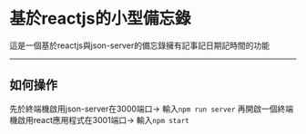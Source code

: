 # 基於reactjs的小型備忘錄

這是一個基於reactjs與json-server的備忘錄擁有記事記日期記時間的功能

---

## 如何操作

先於終端機啟用json-server在3000端口-> 輸入``npm run server``
再開啟一個終端機啟用react應用程式在3001端口-> 輸入``npm start``
